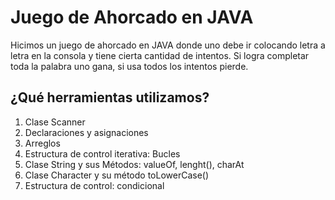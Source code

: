 
# Juego de Ahorcado en JAVA

Hicimos un juego de ahorcado en JAVA donde uno debe ir colocando letra a letra en la consola y tiene cierta cantidad de intentos. Si logra completar toda la palabra uno gana, si usa todos los intentos pierde.

## ¿Qué herramientas utilizamos?

1. Clase Scanner
2. Declaraciones y asignaciones
3. Arreglos
4. Estructura de control iterativa: Bucles
5. Clase String y sus Métodos: valueOf, lenght(), charAt
6. Clase Character y su método toLowerCase()
7. Estructura de control: condicional
